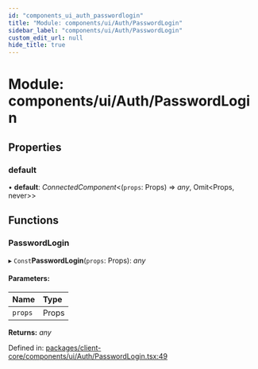 ```yaml
---
id: "components_ui_auth_passwordlogin"
title: "Module: components/ui/Auth/PasswordLogin"
sidebar_label: "components/ui/Auth/PasswordLogin"
custom_edit_url: null
hide_title: true
---
```


# Module: components/ui/Auth/PasswordLogin

## Properties

### default

• **default**: *ConnectedComponent*<(`props`: Props) => *any*, Omit<Props, never\>\>

## Functions

### PasswordLogin

▸ `Const`**PasswordLogin**(`props`: Props): *any*

#### Parameters:

Name | Type |
:------ | :------ |
`props` | Props |

**Returns:** *any*

Defined in: [packages/client-core/components/ui/Auth/PasswordLogin.tsx:49](https://github.com/xr3ngine/xr3ngine/blob/56376a778/packages/client-core/components/ui/Auth/PasswordLogin.tsx#L49)
